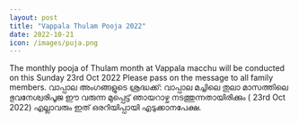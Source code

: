 ```yaml
---
layout: post
title: "Vappala Thulam Pooja 2022"
date: 2022-10-21
icon: /images/puja.png
---
```




The monthly pooja of Thulam month at Vappala macchu will be conducted on this Sunday 23rd  Oct 2022
Please pass on the message to all family members.
വാപ്പാല അംഗങ്ങളുടെ ശ്രദ്ധക്ക്: 
വാപ്പാല മച്ചിലെ തുലാ മാസത്തിലെ  ഭുവനേശ്വരിപൂജ ഈ വരുന്ന  മുപ്പെട്ട്  ഞായറാഴ്ച നടത്തുന്നതായിരിക്കും ( 23rd Oct 2022) 
എല്ലാവരും ഇത് ഒരറിയിപ്പായി എടുക്കാനപേക്ഷ.
